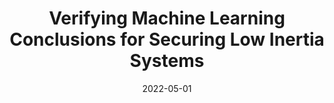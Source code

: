 ---
title: "Verifying Machine Learning Conclusions for Securing Low Inertia Systems"
collection: publications
category: manuscripts
permalink: /publication/2022-05-01-verifying-ml-low-inertia-systems
excerpt: "This paper focuses on verifying machine learning-based conclusions to secure low inertia power systems. It introduces a robust validation framework to enhance system reliability and operational trust."
date: 2022-05-01
venue: "Sustainable Energy, Grids, and Networks"
paperurl: https://doi.org/10.1016/j.segan.2022.100656
citation: "Bellizio, F., Bugaje, A.-A., Cremer, J. L., & Strbac, G. (2022). 'Verifying Machine Learning Conclusions for Securing Low Inertia Systems.' Sustainable Energy, Grids, and Networks, 30, 100656."
---